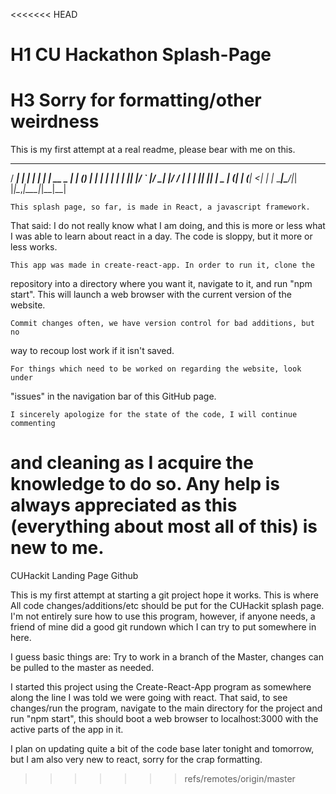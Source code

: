 <<<<<<< HEAD
# H1 CU Hackathon Splash-Page
# H3 Sorry for formatting/other weirdness

This is my first attempt at a real readme, please bear with me on this.

   ____ _   _ _   _            _    _ _   
  / ___| | | | | | | __ _  ___| | _(_) |_ 
 | |   | | | | |_| |/ _` |/ __| |/ / | __|
 | |___| |_| |  _  | (_| | (__|   <| | |_ 
  \____|\___/|_| |_|\__,_|\___|_|\_\_|\__|

    This splash page, so far, is made in React, a javascript framework.
  That said: I do not really know what I am doing, and this is more or 
  less what I was able to learn about react in a day. The code is sloppy,
  but it more or less works.

    This app was made in create-react-app. In order to run it, clone the 
  repository into a directory where you want it, navigate to it, and run
  "npm start". This will launch a web browser with the current version of 
  the website.

    Commit changes often, we have version control for bad additions, but no
  way to recoup lost work if it isn't saved.

    For things which need to be worked on regarding the website, look under
  "issues" in the navigation bar of this GitHub page. 

    I sincerely apologize for the state of the code, I will continue commenting
  and cleaning as I acquire the knowledge to do so. Any help is always appreciated
  as this (everything about most all of this) is new to me. 
=======
CUHackit Landing Page Github

This is my first attempt at starting a git project hope it works. This is where All code changes/additions/etc should be put for the CUHackit splash page. I'm not entirely sure how to use this program, however, if anyone needs, a friend of mine did a good git rundown which I can try to put somewhere in here. 

I guess basic things are: Try to work in a branch of the Master, changes can be pulled to the master as needed.

I started this project using the Create-React-App program as somewhere along the line I was told we were going with react. 
That said, to see changes/run the program, navigate to the main directory for the project and run "npm start", 
this should boot a web browser to localhost:3000 with the active parts of the app in it. 

I plan on updating quite a bit of the code base later tonight and tomorrow, but I am also very new to react, sorry for the crap formatting.
>>>>>>> refs/remotes/origin/master
